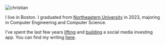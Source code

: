 ![christian](https://scontent-bos5-1.cdninstagram.com/v/t51.2885-19/434583128_973281731267744_8379192299649752135_n.jpg?stp=dst-jpg_s150x150&_nc_ht=scontent-bos5-1.cdninstagram.com&_nc_cat=108&_nc_ohc=YKzzV05hZ0AAX8Z4GJ-&edm=ACWDqb8BAAAA&ccb=7-5&oh=00_AfAFZSsnulZwL7L-OMQKic62rnokIJfeai-Iz7vbybZACA&oe=660CCFF4&_nc_sid=ee9879)

I live in Boston. I graduated from [Northeastern University](https://huntnewsnu.com/74975/campus/northeastern-undergraduate-applications-surge-breaking-record-2024/#:~:text=According%20to%20NGN%2C%20the%20number,is%20also%20expected%20to%20drop.) in 2023, majoring in Computer Engineering and Computer Science.

I’ve spent the last few years [lifting](https://www.instagram.com/zorbbrah/) and [building](https://gethype.webflow.io/) a social media investing app. You can find my writing [here](https://www.instagram.com/zorbaesthetics).
